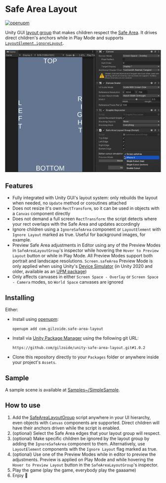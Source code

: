 # Safe Area Layout
[![openupm](https://img.shields.io/npm/v/com.gilzoide.safe-area-layout?label=openupm&registry_uri=https://package.openupm.com)](https://openupm.com/packages/com.gilzoide.safe-area-layout/)

Unity GUI [layout group](https://docs.unity3d.com/Packages/com.unity.ugui@1.0/manual/UIAutoLayout.html#layout-groups)
that makes children respect the [Safe Area](https://docs.unity3d.com/ScriptReference/Screen-safeArea.html).
It drives direct children's anchors while in Play Mode and supports [`LayoutElement.ignoreLayout`](https://docs.unity3d.com/Packages/com.unity.ugui@1.0/api/UnityEngine.UI.ILayoutIgnorer.html).

![Demonstration video](Extras~/demo.gif)

## Features
- Fully integrated with Unity GUI's layout system: only rebuilds the layout when needed, no `Update` method or coroutines attached
- Does not resize it's own `RectTransform`, so it can be used in objects with a `Canvas` component directly
- Does not demand a full screen `RectTransform`: the script detects where your rect overlaps with the Safe Area and updates accordingly
- Ignore children using a `IgnoreSafeArea` component or `LayoutElement` with `Ignore Layout` marked as true.
  Useful for background images, for example.
- Preview Safe Area adjustments in Editor using any of the Preview Modes in `SafeAreaLayoutGroup`'s inspector while hovering the `Hover to Preview Layout` button or while in Play Mode.
  All Preview Modes support both portrait and landscape resolutions.
  `Screen.safeArea` Preview Mode is only applied when using Unity's [Device Simulator](https://docs.unity3d.com/Manual/device-simulator-introduction.html) (in Unity 2020 and older, available as an [UPM package](https://docs.unity3d.com/Packages/com.unity.device-simulator@latest/index.html))
- Only affects canvases in either `Screen Space - Overlay` or `Screen Space - Camera` modes, so `World Space` canvases are ignored


## Installing
Either:

- Install using [openupm](https://openupm.com/):
  ```
  openupm add com.gilzoide.safe-area-layout
  ```

- Install via [Unity Package Manager](https://docs.unity3d.com/Manual/upm-ui-giturl.html)
using the following git URL:
  ```
  https://github.com/gilzoide/unity-safe-area-layout.git#1.0.2
  ```

- Clone this repository directly to your `Packages` folder or anywhere inside your project's `Assets`.


## Sample
A sample scene is available at  [Samples~/SimpleSample](Samples~/SimpleSample).


## How to use
1. Add the [SafeAreaLayoutGroup](Runtime/SafeAreaLayoutGroup.cs) script anywhere in your UI hierarchy, even objects with `Canvas` components are supported.
   Direct children will have their anchors driven while the script is enabled.
2. (optional) Select the Safe Area edges that your layout group will respect.
3. (optional) Make specific children be ignored by the layout group by adding the `IgnoreSafeArea` component to them.
   Alternatively, use `LayoutElement` components with the `Ignore Layout` flag marked as true.
4. (optional) Use one of the Preview Modes while in editor to preview the adjustments.
   Preview is applied on Play Mode and while hovering the `Hover to Preview Layout` button in the `SafeAreaLayoutGroup`'s inspector.
5. Play the game (play the game, everybody play the gaaaame)
6. Enjoy 🍾
